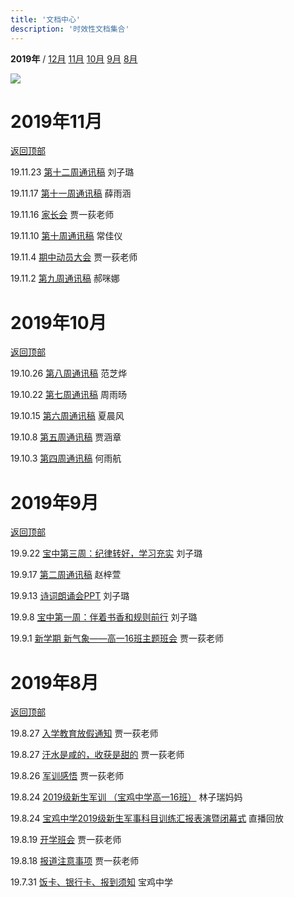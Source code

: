 ```yaml
---
title: '文档中心'
description: '时效性文档集合'
---
```


**2019年** / [12月](#2019年12月) [11月](#2019年11月) [10月](#2019年10月) [9月](#2019年9月) [8月](#2019年8月)

![](https://hezhibocdn.migucloud.com/static//upload/201908/23/locnPGG1566553318376.jpg)

# 2019年11月

[返回顶部](#)

19.11.23 [第十二周通讯稿](post/191123c) 刘子璐

19.11.17 [第十一周通讯稿](post/191117c) 薛雨涵

19.11.16 [家长会](https://kdocs.cn/l/sE9r3iLUq) 贾一荻老师

19.11.10 [第十周通讯稿](post/191110c) 常佳仪

19.11.4 [期中动员大会](https://kdocs.cn/l/stogBd0OG) 贾一荻老师

19.11.2 [第九周通讯稿](post/1911102c) 郝咪娜

# 2019年10月

[返回顶部](#)

19.10.26 [第八周通讯稿](post/191026c) 范芝烨

19.10.22 [第七周通讯稿](post/191022c) 周雨旸

19.10.15 [第六周通讯稿](post/191015c) 夏晨风

19.10.8 [第五周通讯稿](post/191008c) 贾涵章

19.10.3 [第四周通讯稿](post/191003c) 何雨航

# 2019年9月

[返回顶部](#)

19.9.22 [宝中第三周：纪律转好，学习充实](post/190922c) 刘子璐

19.9.17 [第二周通讯稿](post/190917c) 赵梓萱

19.9.13 [诗词朗诵会PPT](https://kdocs.cn/l/slZ5Icyoo) 刘子璐

19.9.8 [宝中第一周：伴着书香和规则前行](post/190908c) 刘子璐

19.9.1 [新学期 新气象——高一16班主题班会](post/190901p) 贾一荻老师



# 2019年8月

[返回顶部](#)

19.8.27 [入学教育放假通知](190827m) 贾一荻老师

19.8.27 [汗水是咸的，收获是甜的](https://www.meipian.cn/2ca197yk) 贾一荻老师

19.8.26 [军训感悟](post/190826d) 贾一荻老师

19.8.24 [2019级新生军训 （宝鸡中学高一16班）](https://www.meipian.cn/2c4nmkgn) 林子瑞妈妈

19.8.24 [宝鸡中学2019级新生军事科目训练汇报表演暨闭幕式](https://hezhibo.migucloud.com/watch/U3NxIpiZw28) 直播回放

19.8.19 [开学班会](https://kdocs.cn/l/s0kSyiUGP)  贾一荻老师

19.8.18 [报道注意事项](190818m) 贾一荻老师

19.7.31 [饭卡、银行卡、报到须知](190731d) 宝鸡中学


